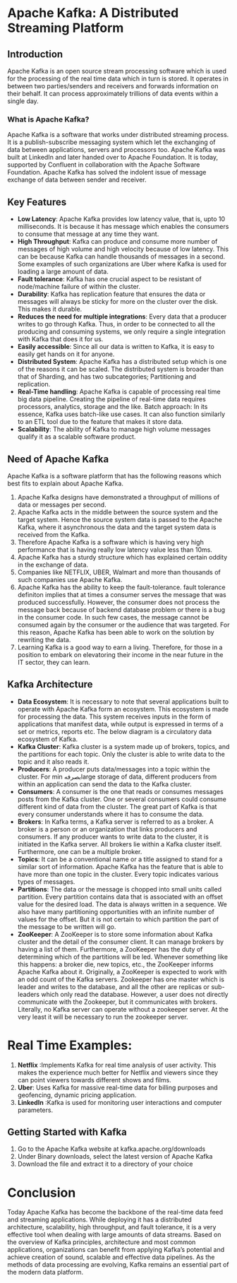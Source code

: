 # Apache Kafka: A Distributed Streaming Platform

## Introduction
Apache Kafka is an open source stream processing software which is used for the processing of the real time data which in turn is stored. It operates in between two parties/senders and receivers and forwards information on their behalf. It can process approximately trillions of data events within a single day.

### What is Apache Kafka?

Apache Kafka is a software that works under distributed streaming process. It is a publish-subscribe messaging system which let the exchanging of data between applications, servers and processors too. Apache Kafka was built at LinkedIn and later handed over to Apache Foundation. It is today, supported by Confluent in collaboration with the Apache Software Foundation. Apache Kafka has solved the indolent issue of message exchange of data between sender and receiver.

## Key Features

* **Low Latency**: Apache Kafka provides low latency value, that is, upto 10 milliseconds. It is because it has message which enables the consumers to consume that message at any time they want.
* **High Throughput**: Kafka can produce and consume more number of messages of high volume and high velocity because of low latency. This can be because Kafka can handle thousands of messages in a second. Some examples of such organizations are Uber where Kafka is used for loading a large amount of data.
* **Fault tolerance**: Kafka has one crucial aspect to be resistant of node/machine failure of within the cluster.
* **Durability**: Kafka has replication feature that ensures the data or messages will always be sticky for more on the cluster over the disk. This makes it durable.
* **Reduces the need for multiple integrations**: Every data that a producer writes to go through Kafka. Thus, in order to be connected to all the producing and consuming systems, we only require a single integration with Kafka that does it for us.
* **Easily accessible**: Since all our data is written to Kafka, it is easy to easily get hands on it for anyone.
* **Distributed System**: Apache Kafka has a distributed setup which is one of the reasons it can be scaled. The distributed system is broader than that of Sharding, and has two subcategories; Partitioning and replication.
* **Real-Time handling**: Apache Kafka is capable of processing real time big data pipeline. Creating the pipeline of real-time data requires processors, analytics, storage and the like.
Batch approach: In its essence, Kafka uses batch-like use cases. It can also function similarly to an ETL tool due to the feature that makes it store data.
* **Scalability**: The ability of Kafka to manage high volume messages qualify it as a scalable software product.

## Need of Apache Kafka

Apache Kafka is a software platform that has the following reasons which best fits to explain about Apache Kafka.

1. Apache Kafka designs have demonstrated a throughput of millions of data or messages per second.
2. Apache Kafka acts in the middle between the source system and the target system. Hence the source system data is passed to the Apache Kafka, where it asynchronous the data and the target system data is received from the Kafka.
3. Therefore Apache Kafka is a software which is having very high performance that is having really low latency value less than 10ms.
4. Apache Kafka has a sturdy structure which has explained certain oddity in the exchange of data.
5. Companies like NETFLIX, UBER, Walmart and more than thousands of such companies use Apache Kafka.
6. Apache Kafka has the ability to keep the fault-tolerance. fault tolerance definiton implies that at times a consumer serves the message that was produced successfully. However, the consumer does not process the message back because of backend database problem or there is a bug in the consumer code. In such few cases, the message cannot be consumed again by the consumer or the audience that was targeted. For this reason, Apache Kafka has been able to work on the solution by rewriting the data.
7. Learning Kafka is a good way to earn a living. Therefore, for those in a position to embark on elevatoring their income in the near future in the IT sector, they can learn.

## Kafka Architecture

- **Data Ecosystem**: It is necessary to note that several applications built to operate with Apache Kafka form an ecosystem. This ecosystem is made for processing the data. This system receives inputs in the form of applications that manifest data, while output is expressed in terms of a set or metrics, reports etc. The below diagram is a circulatory data ecosystem of Kafka.
- **Kafka Cluster**: Kafka cluster is a system made up of brokers, topics, and the partitions for each topic. Only the cluster is able to write data to the topic and it also reads it.
- **Producers**: A producer puts data/messages into a topic within the cluster. For min بصرفهlarge storage of data, different producers from within an application can send the data to the Kafka cluster.
- **Consumers**: A consumer is the one that reads or consumes messages posts from the Kafka cluster. One or several consumers could consume different kind of data from the cluster. The great part of Kafka is that every consumer understands where it has to consume the data.
- **Brokers**: In Kafka terms, a Kafka server is referred to as a broker. A broker is a person or an organization that links producers and consumers. If any producer wants to write data to the cluster, it is initiated in the Kafka server. All brokers lie within a Kafka cluster itself. Furthermore, one can be a multiple broker.
- **Topics**: It can be a conventional name or a title assigned to stand for a similar sort of information. Apache Kafka has the feature that is able to have more than one topic in the cluster. Every topic indicates various types of messages.
- **Partitions**: The data or the message is chopped into small units called partition. Every partition contains data that is associated with an offset value for the desired load. The data is always written in a sequence. We also have many partitioning opportunities with an infinite number of values for the offset. But it is not certain to which partition the part of the message to be written will go.
- **ZooKeeper**: A ZooKeeper is to store some information about Kafka cluster and the detail of the consumer client. It can manage brokers by having a list of them. Furthermore, a ZooKeeper has the duty of determining which of the partitions will be led. Whenever something like this happens: a broker die, new topics, etc., the ZooKeeper informs Apache Kafka about it. Originally, a ZooKeeper is expected to work with an odd count of the Kafka servers. Zookeeper has one master which is leader and writes to the database, and all the other are replicas or sub-leaders which only read the database. However, a user does not directly communicate with the Zookeeper, but it communicates with brokers. Literally, no Kafka server can operate without a zookeeper server. At the very least it will be necessary to run the zookeeper server.


# Real Time Examples:

1. **Netflix** :Implements Kafka for real time analysis of user activity. This makes the experience much better for Netflix and viewers since they can point viewers towards different shows and films. 
2. **Uber**: Uses Kafka for massive real-time data for billing purposes and geofencing, dynamic pricing application. 
3. **LinkedIn** :Kafka is used for monitoring user interactions and computer parameters. 

## Getting Started with Kafka

1. Go to the Apache Kafka website at kafka.apache.org/downloads
2. Under Binary downloads, select the latest version of Apache Kafka
3. Download the file and extract it to a directory of your choice 

# Conclusion

Today Apache Kafka has become the backbone of the real-time data feed and streaming applications. While deploying it has a distributed architecture, scalability, high throughput, and fault tolerance, it is a very effective tool when dealing with large amounts of data streams. Based on the overview of Kafka principles, architecture and most common applications, organizations can benefit from applying Kafka’s potential and achieve creation of sound, scalable and effective data pipelines. As the methods of data processing are evolving, Kafka remains an essential part of the modern data platform.

 
